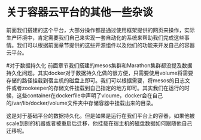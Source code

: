 # 关于容器云平台的其他一些杂谈

前面我们搭建的这个平台，大部分操作都是通过使用框架提供的网页来操作，实际生产环境中，肯定需要我们自己来实现一套自动化的系统来帮助我们完成这些事情。我们可以根据前面章节提供的这些开源组件以及他们的功能来开发自己的容器云平台。


#对于数据持久化
前面章节我们搭建的mesos集群和Marathon集群都没提及数据持久化问题。其实docker对于数据持久化做的很方便，只需要使用volume将需要存储的路径挂载到宿主机的磁盘上即可。我们可以根据需要，将mesos的日志文件或者zookeeper的存储文件挂载到自己指定的地方即可。其实我们在运行的时候，这些container在dockerfile中声明了vloume，docker会在自己的/var/lib/docker/volume文件夹中存储容器中挂载出来的目录。

这是对于基础平台的数据持久化。但是如果是运行在我们平台上的容器，如果他被scale到别的机器或者被重启后迁移，他挂载在宿主机的磁盘数据如何跟随他自己迁移呢。